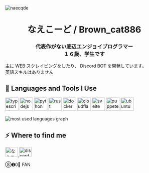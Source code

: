 <img src="https://komarev.com/ghpvc/?username=naecqde&label=Profile%20views&color=0e75b6&style=flat" alt="naecqde" />
<h1 align="center">なえこーど / Brown_cat886</h1>

<h3 align="center">
    代表作がない底辺エンジョイプログラマー
    <br>
    １６歳、学生です
</h3>

<p>
    主に WEB スクレイピングをしたり、 Discord BOT を開発しています。
    <br>
    英語スキルはありません
</p>

<h2>🚀 Languages and Tools I Use</h2>
<p>
    <p>
        <a target="blank" href="https://www.typescriptlang.org/ja/" style="display: inline-block;">
        <img src="https://cdn.jsdelivr.net/gh/devicons/devicon@latest/icons/typescript/typescript-original.svg" alt="typescript" width="42" height="42" />
        </a>
        <a target="blank" href="https://nodejs.org/" style="display: inline-block;">
            <img src="https://cdn.jsdelivr.net/gh/devicons/devicon@latest/icons/nodejs/nodejs-original.svg" alt="nodejs" width="42" height="42" />
        </a>
        <a target="blank" href="https://www.python.jp/" style="display: inline-block;">
            <img src="https://cdn.jsdelivr.net/gh/devicons/devicon@latest/icons/python/python-original.svg" alt="python" width="42" height="42" />
        </a>
        <a target="blank" href="https://www.rust-lang.org/ja" style="display: inline-block;">
            <img src="https://cdn.jsdelivr.net/gh/devicons/devicon@latest/icons/rust/rust-original.svg" alt="rust" width="42" height="42" />
        </a>
        <a target="blank" href="https://www.docker.com/" style="display: inline-block;">
            <img src="https://cdn.jsdelivr.net/gh/devicons/devicon@latest/icons/docker/docker-original.svg" alt="docker" width="42" height="42" />
        </a>
        <a target="blank" href="https://workers.cloudflare.com/" style="display: inline-block;">
            <img src="https://cdn.jsdelivr.net/gh/devicons/devicon@latest/icons/cloudflareworkers/cloudflareworkers-original.svg" alt="cloudflare workers" width="42" height="42" />
        </a>
        <a target="blank" href="https://svelte.jp/" style="display: inline-block;">
            <img src="https://cdn.jsdelivr.net/gh/devicons/devicon@latest/icons/svelte/svelte-original.svg" alt="svelte" width="42" height="42" />
        </a>
        <a target="blank" href="https://pptr.dev/" style="display: inline-block;">
            <img src="https://cdn.jsdelivr.net/gh/devicons/devicon@latest/icons/puppeteer/puppeteer-original.svg" alt="puppeteer" width="42" height="42" />
        </a>
        <a target="blank" href="https://ubuntu.com/" style="display: inline-block;">
            <img src="https://cdn.jsdelivr.net/gh/devicons/devicon@latest/icons/ubuntu/ubuntu-original.svg" alt="ubuntu" width="42" height="42" />
        </a>
    </p>
    <img src="https://github-readme-stats.vercel.app/api/top-langs/?username=NaeCqde&layout=compact&hide=javascript,html" alt="most used languages graph" />
</p>

<h2>⚡️ Where to find me</h2>
<p>
    <a target="blank" href="https://x.com/naecqde">
        <img src="https://raw.githubusercontent.com/rahuldkjain/github-profile-readme-generator/master/src/images/icons/Social/twitter.svg" alt="なえこーど on X or Twitter" height="30" width="40" />
    </a>
    <a target="blank" href="https://okazuri.nae.quest/">
        <img src="https://raw.githubusercontent.com/rahuldkjain/github-profile-readme-generator/master/src/images/icons/Social/discord.svg" alt="discord" height="30" width="40" />
    </a>
</p>

<footer>➇➊0⃣ FAN</footer>
